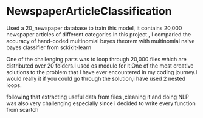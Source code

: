 # NewspaperArticleClassification
Used a 20_newspaper database to train this model, it contains 20,000 newspaper articles of different categories
In this project , I comparied the accuracy of hand-coded multinomial bayes theorem with multinomial naive bayes classifier from sckikit-learn

One of the challenging parts was to loop through 20,000 files which are distributed over 20 folders.I used os module for it.One of the most creative solutions to the problem 
that I have ever encountered in my coding journey.I would really it if you could go through the solution,i have used 2 nested loops.

following that extracting useful data from files ,cleaning it and doing NLP was also very challenging especially since i decided to write every function from scartch
